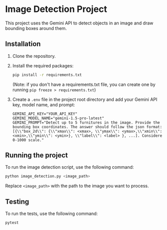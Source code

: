 # Image Detection Project

This project uses the Gemini API to detect objects in an image and draw bounding boxes around them.

## Installation

1.  Clone the repository.
2.  Install the required packages:

    ```bash
    pip install -r requirements.txt
    ```
    
    (Note: if you don't have a requirements.txt file, you can create one by running `pip freeze > requirements.txt`)

3.  Create a `.env` file in the project root directory and add your Gemini API key, model name, and prompt:

    ```env
    GEMINI_API_KEY="YOUR_API_KEY"
    GEMINI_MODEL_NAME="gemini-1.5-pro-latest"
    GEMINI_PROMPT="Detect up to 5 furnitures in the image. Provide the bounding box coordinates. The answer should follow the json format: [{\\"box_2d\\": {\\"xmax\\": <xmax>, \\"ymax\\": <ymax>,\\"xmin\\": <xmin>,\\"ymin\\": <ymin>}, \\"label\\": <label> }, ...]. Considere 0-1000 scale."
    ```

## Running the project

To run the image detection script, use the following command:

```bash
python image_detection.py <image_path>
```

Replace `<image_path>` with the path to the image you want to process.

## Testing

To run the tests, use the following command:

```bash
pytest
```

